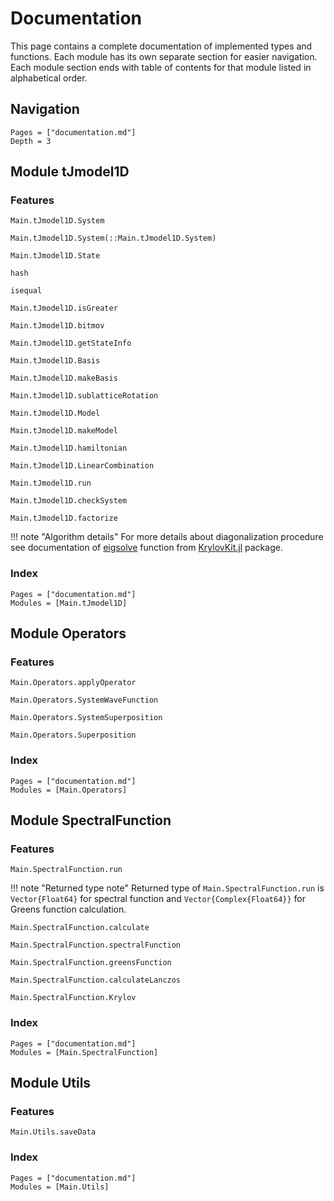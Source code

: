 # Documentation

This page contains a complete documentation of implemented types and functions.
Each module has its own separate section for easier navigation.
Each module section ends with table of contents for that module listed in alphabetical order. 

## Navigation
```@contents
Pages = ["documentation.md"]
Depth = 3
```

## Module tJmodel1D

### Features

```@docs
Main.tJmodel1D.System
```

```@docs
Main.tJmodel1D.System(::Main.tJmodel1D.System)
```

```@docs
Main.tJmodel1D.State
```

```@docs
hash
```

```@docs
isequal
```

```@docs
Main.tJmodel1D.isGreater
```

```@docs
Main.tJmodel1D.bitmov
```

```@docs
Main.tJmodel1D.getStateInfo
```

```@docs
Main.tJmodel1D.Basis
```

```@docs
Main.tJmodel1D.makeBasis
```

```@docs
Main.tJmodel1D.sublatticeRotation
```

```@docs
Main.tJmodel1D.Model
```

```@docs
Main.tJmodel1D.makeModel
```

```@docs
Main.tJmodel1D.hamiltonian
```

```@docs
Main.tJmodel1D.LinearCombination
```

```@docs
Main.tJmodel1D.run
```

```@docs
Main.tJmodel1D.checkSystem
```

```@docs
Main.tJmodel1D.factorize
```
!!! note "Algorithm details"
    For more details about diagonalization procedure see documentation of 
    [eigsolve](https://jutho.github.io/KrylovKit.jl/stable/man/eig/#KrylovKit.eigsolve) function from [KrylovKit.jl](https://jutho.github.io/KrylovKit.jl/stable) package.

### Index
```@index
Pages = ["documentation.md"]
Modules = [Main.tJmodel1D]
```


## Module Operators

### Features

```@docs
Main.Operators.applyOperator
```

```@docs
Main.Operators.SystemWaveFunction
```

```@docs
Main.Operators.SystemSuperposition
```

```@docs
Main.Operators.Superposition
```

### Index
```@index
Pages = ["documentation.md"]
Modules = [Main.Operators]
```


## Module SpectralFunction

### Features

```@docs
Main.SpectralFunction.run
```

!!! note "Returned type note"
    Returned type of `Main.SpectralFunction.run` is `Vector{Float64}` for spectral function and `Vector{Complex{Float64}}` for Greens function calculation.

```@docs
Main.SpectralFunction.calculate
```

```@docs
Main.SpectralFunction.spectralFunction
```

```@docs
Main.SpectralFunction.greensFunction
```

```@docs
Main.SpectralFunction.calculateLanczos
```

```@docs
Main.SpectralFunction.Krylov
```

### Index
```@index
Pages = ["documentation.md"]
Modules = [Main.SpectralFunction]
```


## Module Utils

### Features

```@docs
Main.Utils.saveData
```

### Index
```@index
Pages = ["documentation.md"]
Modules = [Main.Utils]
```

